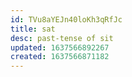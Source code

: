 ```yaml
---
id: TVu8aYEJn40loKh3qRfJc
title: sat
desc: past-tense of sit
updated: 1637566892267
created: 1637566871182
---
```




